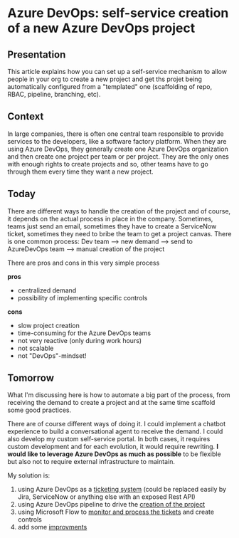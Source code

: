 # Azure DevOps: self-service creation of a new Azure DevOps project

## Presentation

This article explains how you can set up a self-service mechanism to allow people in your org to create a new project and get ths projet being automatically configured from a "templated" one (scaffolding of repo, RBAC, pipeline, branching, etc).

## Context

In large companies, there is often one central team responsible to provide services to the developers, like a software factory platform. When they are using Azure DevOps, they generally create one Azure DevOps organization and then create one project per team or per project. They are the only ones with enough rights to create projects and so, other teams have to go through them every time they want a new project.

## Today

There are different ways to handle the creation of the project and of course, it depends on the actual process in place in the company. Sometimes, teams just send an email, sometimes they have to create a ServiceNow ticket, sometimes they need to bribe the team to get a project canvas. There is one common process:
Dev team --> new demand --> send to AzureDevOps team --> manual creation of the project

There are pros and cons in this very simple process

**pros**

- centralized demand
- possibility of implementing specific controls

**cons**

- slow project creation
- time-consuming for the Azure DevOps teams
- not very reactive (only during work hours)
- not scalable
- not "DevOps"-mindset!

## Tomorrow

What I'm discussing here is how to automate a big part of the process, from receiving the demand to create a project and at the same time scaffold some good practices.

There are of course different ways of doing it. I could implement a chatbot experience to build a conversational agent to receive the demand. I could also develop my custom self-service portal. In both cases, it requires custom development and for each evolution, it would require rewriting. **I would like to leverage Azure DevOps as much as possible** to be flexible but also not to require external infrastructure to maintain.

My solution is:

1. using Azure DevOps as a [ticketing system](./ticketing/readme.md) (could be replaced easily by Jira, ServiceNow or anything else with an exposed Rest API)
2. using Azure DevOps pipeline to drive the [creation of the project](./creation/readme.md)
3. using Microsoft Flow to [monitor and process the tickets](./processing/readme.md) and create controls
4. add some [improvments](./improvements/readme.md)
